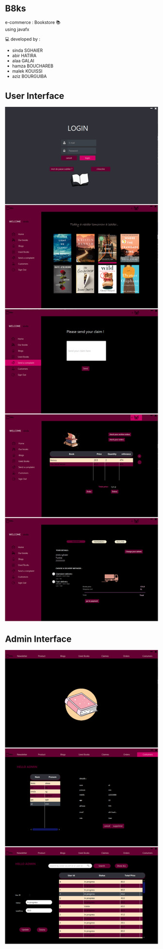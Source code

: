 # B8ks
e-commerce : Bookstore 📚  
using javafx  

 💻 developed by :  
- sinda SGHAIER
- abir HATIRA
- alaa GALAI
- hamza BOUCHAREB
- malek KOUISSI
- aziz BOURGUIBA

# User Interface
![](src/com/esprit/photos/1.png)
![](src/com/esprit/photos/desc/2.png)
![](src/com/esprit/photos/desc/3.png)
![](src/com/esprit/photos/desc/4.png)
![](src/com/esprit/photos/desc/5.png)
# Admin Interface
![](src/com/esprit/photos/desc/6_A.png)
![](src/com/esprit/photos/desc/7_A.png)
![](src/com/esprit/photos/desc/9_A.png)
